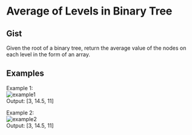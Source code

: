 # Average of Levels in Binary Tree

## Gist
Given the root of a binary tree, return the average value of the nodes on each level in the form of an array.

## Examples

Example 1: <br/>
<img src="https://assets.leetcode.com/uploads/2021/03/09/avg1-tree.jpg" alt="example1"/>
<br/>
Output: [3, 14.5, 11]

Example 2: <br/>
<img src="https://assets.leetcode.com/uploads/2021/03/09/avg2-tree.jpg" alt="example2"/>
<br/>
Output: [3, 14.5, 11]
